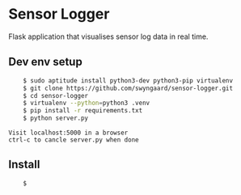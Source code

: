 
# Sensor Logger
Flask application that visualises sensor log data in real time.

## Dev env setup
```bash
	$ sudo aptitude install python3-dev python3-pip virtualenv 
	$ git clone https://github.com/swyngaard/sensor-logger.git
	$ cd sensor-logger
	$ virtualenv --python=python3 .venv
	$ pip install -r requirements.txt
	$ python server.py
```
    Visit localhost:5000 in a browser
    ctrl-c to cancle server.py when done

## Install
```bash
    $
```

